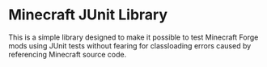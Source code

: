 # Minecraft JUnit Library

This is a simple library designed to make it possible to test Minecraft Forge mods using JUnit tests without fearing for classloading errors caused by referencing Minecraft source code.
